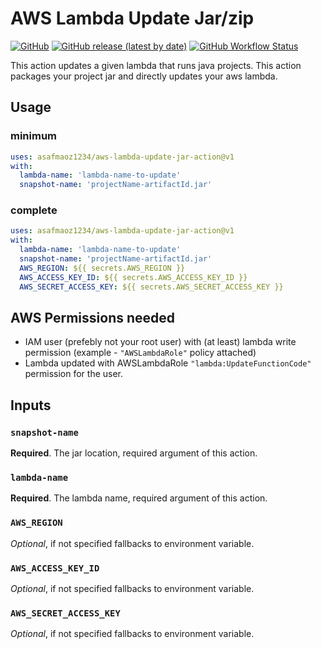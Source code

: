 # AWS Lambda Update Jar/zip

[![GitHub](https://img.shields.io/github/license/asafmaoz1234/aws-lambda-update-jar-action)](https://opensource.org/licenses/MIT)
[![GitHub release (latest by date)](https://img.shields.io/github/v/release/asafmaoz1234/aws-lambda-update-jar-action)](https://github.com/asafmaoz1234/aws-lambda-update-jar-action/releases)
[![GitHub Workflow Status](https://img.shields.io/github/workflow/status/asafmaoz1234/aws-lambda-update-jar-action/v1)](https://github.com/asafmaoz1234/aws-lambda-update-jar-action/actions)

This action updates a given lambda that runs java projects.
This action packages your project jar and directly updates your aws lambda.

## Usage

### minimum

```yaml
uses: asafmaoz1234/aws-lambda-update-jar-action@v1
with:
  lambda-name: 'lambda-name-to-update'
  snapshot-name: 'projectName-artifactId.jar'
```

### complete

```yaml
uses: asafmaoz1234/aws-lambda-update-jar-action@v1
with:
  lambda-name: 'lambda-name-to-update'
  snapshot-name: 'projectName-artifactId.jar'
  AWS_REGION: ${{ secrets.AWS_REGION }}
  AWS_ACCESS_KEY_ID: ${{ secrets.AWS_ACCESS_KEY_ID }}
  AWS_SECRET_ACCESS_KEY: ${{ secrets.AWS_SECRET_ACCESS_KEY }}
```

## AWS Permissions needed
 - IAM user (prefebly not your root user) with (at least) lambda write permission (example - `"AWSLambdaRole"` policy attached)
 - Lambda updated with AWSLambdaRole `"lambda:UpdateFunctionCode"` permission for the user.


## Inputs

### `snapshot-name`

**Required**. The jar location, required argument of this action.

### `lambda-name`

**Required**. The lambda name, required argument of this action.

### `AWS_REGION`

_Optional_, if not specified fallbacks to environment variable.

### `AWS_ACCESS_KEY_ID`

_Optional_, if not specified fallbacks to environment variable.

### `AWS_SECRET_ACCESS_KEY`

_Optional_, if not specified fallbacks to environment variable.
